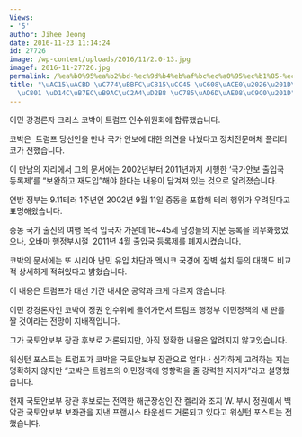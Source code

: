 ```yaml
---
Views:
- '5'
author: Jihee Jeong
date: 2016-11-23 11:14:24
id: 27726
image: /wp-content/uploads/2016/11/2.0-13.jpg
imagef: 2016-11-27726.jpg
permalink: /%ea%b0%95%ea%b2%bd-%ec%9d%b4%eb%af%bc%ec%a0%95%ec%b1%85-%ec%98%88%ea%b3%a0%ec%9e%a0%ec%9e%ac%ec%a0%81-%ed%85%8c%eb%9f%ac%eb%a6%ac%ec%8a%a4%ed%8a%b8-%ec%9e%85%ea%b5%ad%ea%b8%88/
title: "\uAC15\uACBD \uC774\uBBFC\uC815\uCC45 \uC608\uACE0\u2026\u201D\uC7A0\uC7AC\
  \uC801 \uD14C\uB7EC\uB9AC\uC2A4\uD2B8 \uC785\uAD6D\uAE08\uC9C0\u201D"
---
```


이민 강경론자 크리스 코박이 트럼프 인수위원회에 합류했습니다.

코박은  트럼프 당선인을 만나 국가 안보에 대한 의견을 나눴다고 정치전문매체 폴리티코가 전했습니다.

이 만남의 자리에서 그의 문서에는 2002년부터 2011년까지 시행한 ‘국가안보 출입국 등록제’를 “보완하고 재도입”해야 한다는 내용이 담겨져 있는 것으로 알려졌습니다.

연방 정부는 9.11테러 1주년인 2002년 9월 11일 중동을 포함해 테러 행위가 우려된다고 표명해왔습니다.

중동 국가 출신의 여행 목적 입국자 가운데 16~45세 남성들의 지문 등록을 의무화했었으나, 오바마 행정부시절  2011년 4월 출입국 등록제를 폐지시켰습니다.

코박의 문서에는 또 시리아 난민 유입 차단과 멕시코 국경에 장벽 설치 등의 대책도 비교적 상세하게 적혀있다고 밝혔습니다.

이 내용은 트럼프가 대선 기간 내세운 공약과 크게 다르지 않습니다.

이민 강경론자인 코박이 정권 인수위에 들어가면서 트럼프 행정부 이민정책의 새 판를 짤 것이라는 전망이 지배적입니다.

그가 국토안보부 장관 후보로 거론되지만, 아직 정확한 내용은 알려지지 않고있습니다.

워싱턴 포스트는 트럼프가 코박을 국토안보부 장관으로 얼마나 심각하게 고려하는 지는 명확하지 않지만 “코박은 트럼프의 이민정책에 영향력을 줄 강력한 지지자”라고 설명했습니다.

현재 국토안보부 장관 후보로는 전역한 해군장성인 잔 켈리와 조지 W. 부시 정권에서 백악관 국토안보부 보좌관을 지낸 프랜시스 타운센드 거론되고 있다고 워싱턴 포스트는 전했습니다.

&nbsp;